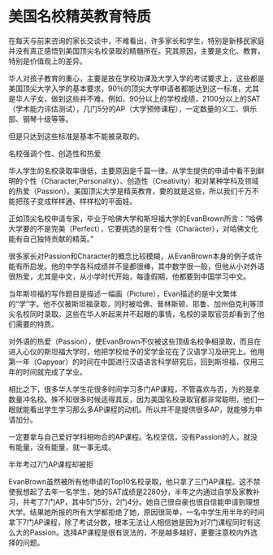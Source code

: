 # 美国名校精英教育特质

在每天与前来咨询的家长交谈中，不难看出，许多家长和学生，特别是新移民家庭并没有真正感悟到美国顶尖名校录取的精髓所在。究其原因，主要是文化、教育，特别是价值观上的差异。

华人对孩子教育的重心，主要是放在学校功课及大学入学的考试要求上，这些都是美国顶尖大学入学的基本要求，90％的顶尖大学申请者都能达到这一标准，尤其是华人子女，做到这些并不难。例如，90分以上的学校成绩，2100分以上的SAT（学术能力评估测试），几门5分的AP（大学预修课程），一定数量的义工、俱乐部、钢琴十级等等。

但是只达到这些标准是基本不能被录取的。

名校强调个性、创造性和热爱

华人学生的名校录取率很低，主要原因是千篇一律。从学生提供的申请中看不到鲜明的个性（Character,Personality）、创造性（Creativity）和对某种学科及领域的热爱（Passion）。美国顶尖大学是精英教育，要的就是这些，所以我们千万不能把孩子变成样样通、样样松的平面娃。

正如顶尖名校申请专家，毕业于哈佛大学和斯坦福大学的EvanBrown所言：“哈佛大学要的不是完美（Perfect），它要挑选的是有个性（Character），对哈佛文化能有自己独特贡献的精英。”

很多家长对Passion和Character的概念比较模糊，从EvanBrown本身的例子或许能有所启发。他的中学各科成绩并不是都很棒，其中数学很一般，但他从小对外语很热爱，尤其是中文，从小学时代开始，每逢假期，他都要到中国学习中文。

当年斯坦福的写作题目是描述一幅画（Picture），Evan描述的是中文繁体的“学”字。他不仅被斯坦福录取，同时被哈佛、普林斯顿、耶鲁、加州伯克利等顶尖名校同时录取。这些在华人听起来并不起眼的事情，名校的录取官员却看到了他们需要的特质。

对外语的热爱（Passion），使EvanBrown不仅被这些顶级名校争相录取，而且在进入心仪的斯坦福大学时，他把学校给予的奖学金花在了汉语学习及研究上。他用第一年（Gapyear）的时间在中国进行汉语语言科学研究后，回到斯坦福，仅用三年的时间就完成了学业。

相比之下，很多华人学生花很多时间学习多门AP课程，不管喜欢与否，为的是拿数量冲名校。殊不知很多时候适得其反，因为美国名校录取官都非常聪明，他们一眼就能看出学生学习那么多AP课程的动机。所以并不是提供很多AP，就能够为申请加分。

一定要拿与自己爱好学科相吻合的AP课程。名校坚信，没有Passion的人，就没有能量，没有能量，就一事无成。

半年考过7门AP课程却被拒

EvanBrown虽然被所有他申请的Top10名校录取，他只拿了三门AP课程。这不禁使我想起了去年一名学生，她的SAT成绩是2280分，半年之内通过自学及家教补习，共考了7门AP，其中5门5分，2门4分。她自己很自豪也很自信能申请到理想大学。结果她所报的所有大学都拒绝了她，原因很简单，一名中学生用半年的时间拿下7门AP课程，除了考试分数，根本无法让人相信她是因为对7门课程同时有这么大的Passion。选择AP课程是很有说法的，不是越多越好，更要注意校内外选择的问题。